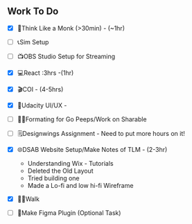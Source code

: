## Work To Do
- [x] 📙Think Like a Monk (>30min) - (~1hr)
- [ ] 📞Sim Setup
- [ ] 📺OBS Studio Setup for Streaming
- [x] 💻React :3hrs -(1hr)
- [x] 🎬COI - (4-5hrs)
- [x] 📓Udacity UI/UX - 
- [ ] 🏋️‍♂Formating for Go Peeps/Work on Sharable
- [ ] 🗒Designwings Assignment - Need to put more hours on it!
- [x] 🌐DSAB Website Setup/Make Notes of TLM - (2-3hr)
  - Understanding Wix - Tutorials
  - Deleted the Old Layout
  - Tried building one
  - Made a Lo-fi and low hi-fi Wireframe
- [x] 🚶‍♂️Walk
- [ ] 🍮Make Figma Plugin (Optional Task)

